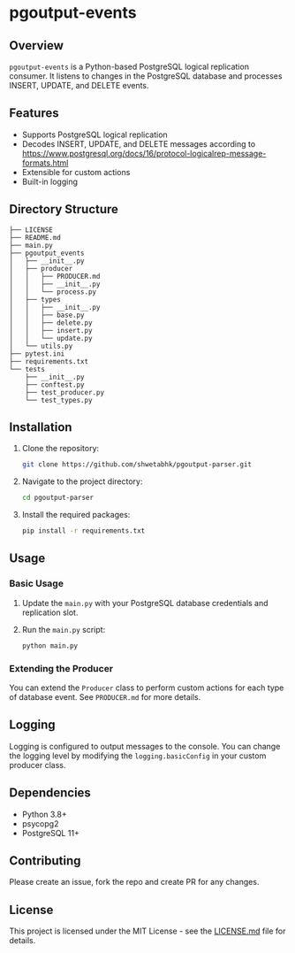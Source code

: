 # pgoutput-events

## Overview

`pgoutput-events` is a Python-based PostgreSQL logical replication consumer. It listens to changes in the PostgreSQL database and processes INSERT, UPDATE, and DELETE events.

## Features

- Supports PostgreSQL logical replication
- Decodes INSERT, UPDATE, and DELETE messages according to https://www.postgresql.org/docs/16/protocol-logicalrep-message-formats.html
- Extensible for custom actions
- Built-in logging

## Directory Structure

```plaintext
├── LICENSE
├── README.md
├── main.py
├── pgoutput_events
│   ├── __init__.py
│   ├── producer
│   │   ├── PRODUCER.md
│   │   ├── __init__.py
│   │   └── process.py
│   ├── types
│   │   ├── __init__.py
│   │   ├── base.py
│   │   ├── delete.py
│   │   ├── insert.py
│   │   └── update.py
│   └── utils.py
├── pytest.ini
├── requirements.txt
└── tests
    ├── __init__.py
    ├── conftest.py
    ├── test_producer.py
    └── test_types.py
```

## Installation

1. Clone the repository:

    ```bash
    git clone https://github.com/shwetabhk/pgoutput-parser.git
    ```

2. Navigate to the project directory:

    ```bash
    cd pgoutput-parser
    ```

3. Install the required packages:

    ```bash
    pip install -r requirements.txt
    ```

## Usage

### Basic Usage

1. Update the `main.py` with your PostgreSQL database credentials and replication slot.

2. Run the `main.py` script:

    ```bash
    python main.py
    ```

### Extending the Producer

You can extend the `Producer` class to perform custom actions for each type of database event. See `PRODUCER.md` for more details.

## Logging

Logging is configured to output messages to the console. You can change the logging level by modifying the `logging.basicConfig` in your custom producer class.

## Dependencies

- Python 3.8+
- psycopg2
- PostgreSQL 11+

## Contributing

Please create an issue, fork the repo and create PR for any changes.

## License

This project is licensed under the MIT License - see the [LICENSE.md](LICENSE.md) file for details.
